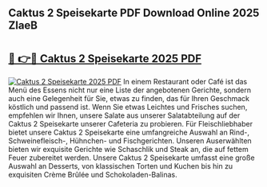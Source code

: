 ## Caktus 2 Speisekarte PDF Download Online 2025 ZlaeB

# <h2><a href="http://gc75n1v.nevu.top/?p=Caktus+2+Speisekarte">🔗 👉🔴 Caktus 2 Speisekarte 2025 PDF</a></h2>

[![Caktus 2 Speisekarte 2025 PDF](https://i.imgur.com/dBaPXMq.png)](http://gc75n1v.nevu.top/?p=Caktus+2+Speisekarte)
In einem Restaurant oder Café ist das Menü des Essens nicht nur eine Liste der angebotenen Gerichte, sondern auch eine Gelegenheit für Sie, etwas zu finden, das für Ihren Geschmack köstlich und passend ist. Wenn Sie etwas Leichtes und Frisches suchen, empfehlen wir Ihnen, unsere Salate aus unserer Salatabteilung auf der Caktus 2 Speisekarte unserer Cafeteria zu probieren. Für Fleischliebhaber bietet unsere Caktus 2 Speisekarte eine umfangreiche Auswahl an Rind-, Schweinefleisch-, Hühnchen- und Fischgerichten. Unseren Auserwählten bieten wir exquisite Gerichte wie Schaschlik und Steak an, die auf fettem Feuer zubereitet werden. Unsere Caktus 2 Speisekarte umfasst eine große Auswahl an Desserts, von klassischen Torten und Kuchen bis hin zu exquisiten Crème Brûlée und Schokoladen-Balinas.
